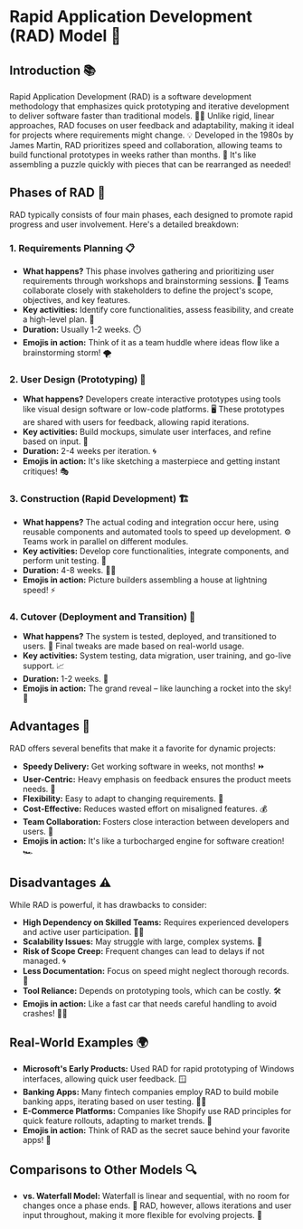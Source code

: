 # Rapid Application Development (RAD) Model 🚀

## Introduction 📚

Rapid Application Development (RAD) is a software development methodology that emphasizes quick prototyping and iterative development to deliver software faster than traditional models. 🏃‍♂️ Unlike rigid, linear approaches, RAD focuses on user feedback and adaptability, making it ideal for projects where requirements might change. 💡 Developed in the 1980s by James Martin, RAD prioritizes speed and collaboration, allowing teams to build functional prototypes in weeks rather than months. 🔄 It's like assembling a puzzle quickly with pieces that can be rearranged as needed!

## Phases of RAD 🔄

RAD typically consists of four main phases, each designed to promote rapid progress and user involvement. Here's a detailed breakdown:

### 1. Requirements Planning 📋
   - **What happens?** This phase involves gathering and prioritizing user requirements through workshops and brainstorming sessions. 🤝 Teams collaborate closely with stakeholders to define the project's scope, objectives, and key features.
   - **Key activities:** Identify core functionalities, assess feasibility, and create a high-level plan. 📝
   - **Duration:** Usually 1-2 weeks. ⏱️
   - **Emojis in action:** Think of it as a team huddle where ideas flow like a brainstorming storm! 🌪️

### 2. User Design (Prototyping) 🎨
   - **What happens?** Developers create interactive prototypes using tools like visual design software or low-code platforms. 🖥️ These prototypes are shared with users for feedback, allowing rapid iterations.
   - **Key activities:** Build mockups, simulate user interfaces, and refine based on input. 🔄
   - **Duration:** 2-4 weeks per iteration. 🌀
   - **Emojis in action:** It's like sketching a masterpiece and getting instant critiques! 🎭

### 3. Construction (Rapid Development) 🏗️
   - **What happens?** The actual coding and integration occur here, using reusable components and automated tools to speed up development. ⚙️ Teams work in parallel on different modules.
   - **Key activities:** Develop core functionalities, integrate components, and perform unit testing. 🔧
   - **Duration:** 4-8 weeks. 🏃‍♀️
   - **Emojis in action:** Picture builders assembling a house at lightning speed! ⚡

### 4. Cutover (Deployment and Transition) 🎉
   - **What happens?** The system is tested, deployed, and transitioned to users. 🧪 Final tweaks are made based on real-world usage.
   - **Key activities:** System testing, data migration, user training, and go-live support. 📈
   - **Duration:** 1-2 weeks. 🚀
   - **Emojis in action:** The grand reveal – like launching a rocket into the sky! 🌟

## Advantages 🌟

RAD offers several benefits that make it a favorite for dynamic projects:

- **Speedy Delivery:** Get working software in weeks, not months! ⏩
- **User-Centric:** Heavy emphasis on feedback ensures the product meets needs. 👥
- **Flexibility:** Easy to adapt to changing requirements. 🔄
- **Cost-Effective:** Reduces wasted effort on misaligned features. 💰
- **Team Collaboration:** Fosters close interaction between developers and users. 🤝
- **Emojis in action:** It's like a turbocharged engine for software creation! 🏎️

## Disadvantages ⚠️

While RAD is powerful, it has drawbacks to consider:

- **High Dependency on Skilled Teams:** Requires experienced developers and active user participation. 👨‍💻
- **Scalability Issues:** May struggle with large, complex systems. 📏
- **Risk of Scope Creep:** Frequent changes can lead to delays if not managed. 🌀
- **Less Documentation:** Focus on speed might neglect thorough records. 📄
- **Tool Reliance:** Depends on prototyping tools, which can be costly. 🛠️
- **Emojis in action:** Like a fast car that needs careful handling to avoid crashes! 🚗💥

## Real-World Examples 🌍

- **Microsoft's Early Products:** Used RAD for rapid prototyping of Windows interfaces, allowing quick user feedback. 🪟
- **Banking Apps:** Many fintech companies employ RAD to build mobile banking apps, iterating based on user testing. 🏦📱
- **E-Commerce Platforms:** Companies like Shopify use RAD principles for quick feature rollouts, adapting to market trends. 🛒
- **Emojis in action:** Think of RAD as the secret sauce behind your favorite apps! 🍔

## Comparisons to Other Models 🔍

- **vs. Waterfall Model:** Waterfall is linear and sequential, with no room for changes once a phase ends. 🌊 RAD, however, allows iterations and user input throughout, making it more flexible for evolving projects. 🔄